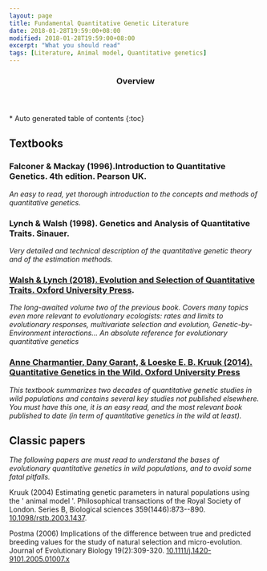 ```yaml
---
layout: page
title: Fundamental Quantitative Genetic Literature
date: 2018-01-28T19:59:00+08:00
modified: 2018-01-28T19:59:00+08:00
excerpt: "What you should read"
tags: [Literature, Animal model, Quantitative genetics]
---
```

<section id="table-of-contents" class="toc">
  <header>
    <h3>Overview</h3>
  </header>
<div id="drawer" markdown="1">
*  Auto generated table of contents
{:toc}
</div>
</section><!-- /#table-of-contents -->

## Textbooks

### Falconer & Mackay (1996).Introduction to Quantitative Genetics. 4th edition. Pearson UK.

_An easy to read, yet thorough introduction to the concepts and methods of quantitative genetics._


### Lynch & Walsh (1998). Genetics and Analysis of Quantitative Traits. Sinauer.

_Very detailed and technical description of the quantitative genetic theory and of the estimation methods._

### [Walsh & Lynch (2018).  Evolution and Selection of Quantitative Traits. Oxford University Press](https://global.oup.com/academic/product/evolution-and-selection-of-quantitative-traits-9780198830870?cc=au&lang=en&).

_The long-awaited volume two of the previous book. Covers many topics even more relevant to evolutionary ecologists: rates and limits to evolutionary responses, multivariate selection and evolution, Genetic-by-Environment interactions... An absolute reference for evolutionary quantitative genetics_

### [Anne Charmantier, Dany Garant, & Loeske E. B. Kruuk (2014). Quantitative Genetics in the Wild. Oxford University Press](https://global.oup.com/academic/product/quantitative-genetics-in-the-wild-9780199674237?cc=au&lang=en&)

_This textbook summarizes two decades of quantitative genetic studies in wild populations and contains several key studies not published elsewhere. You must have this one, it is an easy read, and the most relevant book published to date (in term of quantitative genetics in the wild at least)._

## Classic papers

_The following papers are must read to understand the bases of evolutionary quantitative genetics in wild populations, and to avoid some fatal pitfalls._

Kruuk (2004) Estimating genetic parameters in natural populations using the ' animal model '. Philosophical transactions of the Royal Society of London. Series B, Biological sciences 359(1446):873--890. [10.1098/rstb.2003.1437](http://www.pubmedcentral.nih.gov/articlerender.fcgi?artid=1693385&tool=pmcentrez&rendertype=abstract).

Postma (2006) Implications of the difference between true and predicted breeding values for the study of natural selection and micro-evolution. Journal of Evolutionary Biology 19(2):309-320. [10.1111/j.1420-9101.2005.01007.x](https://onlinelibrary.wiley.com/doi/full/10.1111/j.1420-9101.2005.01007.x)

